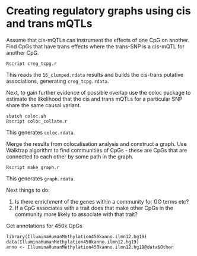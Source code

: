 # Creating regulatory graphs using cis and trans mQTLs

Assume that cis-mQTLs can instrument the effects of one CpG on another. Find CpGs that have trans effects where the trans-SNP is a cis-mQTL for another CpG. 

```
Rscript creg_tcpg.r
```

This reads the `16_clumped.rdata` results and builds the cis-trans putative associations, generating `creg_tcpg.rdata`.

Next, to gain further evidence of possible overlap use the coloc package to estimate the likelihood that the cis and trans mQTLs for a particular SNP share the same causal variant. 

```
sbatch coloc.sh
Rscript coloc_collate.r
```

This generates `coloc.rdata`. 

Merge the results from colocalisation analysis and construct a graph. Use Walktrap algorithm to find communities of CpGs - these are CpGs that are connected to each other by some path in the graph.

```
Rscript make_graph.r
```

This generates `graph.rdata`.

Next things to do:

1. Is there enrichment of the genes within a community for GO terms etc?
2. If a CpG associates with a trait does that make other CpGs in the community more likely to associate with that trait?



Get annotations for 450k CpGs

```
library(IlluminaHumanMethylation450kanno.ilmn12.hg19)
data(IlluminaHumanMethylation450kanno.ilmn12.hg19)
anno <- IlluminaHumanMethylation450kanno.ilmn12.hg19@data$Other
```

